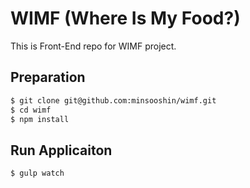 # WIMF (Where Is My Food?)
This is Front-End repo for WIMF project.

## Preparation
```sh
$ git clone git@github.com:minsooshin/wimf.git
$ cd wimf
$ npm install
```

## Run Applicaiton
```sh
$ gulp watch
```

